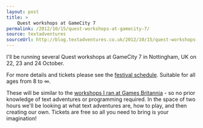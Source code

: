 ```yaml
---
layout: post
title: >
    Quest workshops at GameCity 7
permalink: /2012/10/15/quest-workshops-at-gamecity-7/
source: textadventures
sourceUrl: http://blog.textadventures.co.uk/2012/10/15/quest-workshops-at-gamecity-7/
---
```

I'll be running several Quest workshops at GameCity 7 in Nottingham, UK on 22, 23 and 24 October.

For more details and tickets please see the <a href="http://festival.gamecity.org/schedule">festival schedule</a>. Suitable for all ages from 8 to ∞.

These will be similar to the <a title="Quest at Games Britannia" href="/2012/07/04/quest-at-games-britannia/">workshops I ran at Games Britannia</a> - so no prior knowledge of text adventures or programming required. In the space of two hours we'll be looking at what text adventures are, how to play, and then creating our own. Tickets are free so all you need to bring is your imagination!